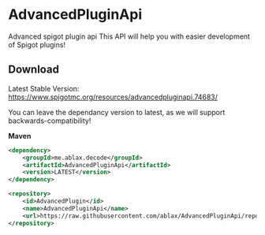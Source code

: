 # AdvancedPluginApi
Advanced spigot plugin api
This API will help you with easier development of Spigot plugins!

## Download

Latest Stable Version: https://www.spigotmc.org/resources/advancedpluginapi.74683/

You can leave the dependancy version to latest, as we will support backwards-compatibility!

**Maven**
```xml
<dependency>
    <groupId>me.ablax.decode</groupId>
    <artifactId>AdvancedPluginApi</artifactId>
    <version>LATEST</version>
</dependency>
```
```xml
<repository>
    <id>AdvancedPlugin</id>
    <name>AdvancedPluginApi</name>
    <url>https://raw.githubusercontent.com/ablax/AdvancedPluginApi/repository/</url>
</repository>

```

